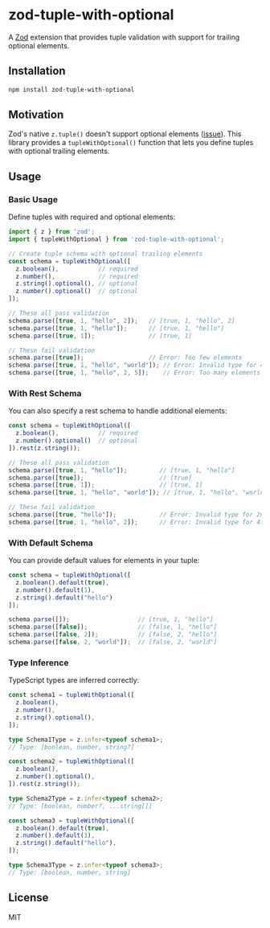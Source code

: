 # zod-tuple-with-optional

A [Zod](https://github.com/colinhacks/zod) extension that provides tuple validation with support for trailing optional elements.

## Installation

```bash
npm install zod-tuple-with-optional
```

## Motivation

Zod's native `z.tuple()` doesn't support optional elements ([issue](https://github.com/colinhacks/zod/issues/149)). This library provides a `tupleWithOptional()` function that lets you define tuples with optional trailing elements.

## Usage

### Basic Usage

Define tuples with required and optional elements:

```typescript
import { z } from 'zod';
import { tupleWithOptional } from 'zod-tuple-with-optional';

// Create tuple schema with optional trailing elements
const schema = tupleWithOptional([
  z.boolean(),           // required
  z.number(),            // required
  z.string().optional(), // optional
  z.number().optional()  // optional
]);

// These all pass validation
schema.parse([true, 1, "hello", 2]);   // [true, 1, "hello", 2]
schema.parse([true, 1, "hello"]);      // [true, 1, "hello"]
schema.parse([true, 1]);               // [true, 1]

// These fail validation
schema.parse([true]);                  // Error: Too few elements
schema.parse([true, 1, "hello", "world"]); // Error: Invalid type for 4th element
schema.parse([true, 1, "hello", 2, 5]);    // Error: Too many elements
```

### With Rest Schema

You can also specify a rest schema to handle additional elements:

```typescript
const schema = tupleWithOptional([
  z.boolean(),           // required
  z.number().optional()  // optional
]).rest(z.string());

// These all pass validation
schema.parse([true, 1, "hello"]);         // [true, 1, "hello"]
schema.parse([true]);                     // [true]
schema.parse([true, 1]);                  // [true, 1]
schema.parse([true, 1, "hello", "world"]); // [true, 1, "hello", "world"]

// These fail validation
schema.parse([true, "hello"]);            // Error: Invalid type for 2nd element
schema.parse([true, 1, "hello", 2]);      // Error: Invalid type for 4th element
```

### With Default Schema

You can provide default values for elements in your tuple:

```typescript
const schema = tupleWithOptional([
  z.boolean().default(true),
  z.number().default(1),
  z.string().default("hello")
]);

schema.parse([]);                   // [true, 1, "hello"]
schema.parse([false]);              // [false, 1, "hello"]
schema.parse([false, 2]);           // [false, 2, "hello"]
schema.parse([false, 2, "world"]);  // [false, 2, "world"]
```

### Type Inference

TypeScript types are inferred correctly:

```typescript
const schema1 = tupleWithOptional([
  z.boolean(),
  z.number(),
  z.string().optional(),
]);

type Schema1Type = z.infer<typeof schema1>;
// Type: [boolean, number, string?]

const schema2 = tupleWithOptional([
  z.boolean(),
  z.number().optional(),
]).rest(z.string());

type Schema2Type = z.infer<typeof schema2>;
// Type: [boolean, number?, ...string[]]

const schema3 = tupleWithOptional([
  z.boolean().default(true),
  z.number().default(1),
  z.string().default("hello"),
]);

type Schema3Type = z.infer<typeof schema3>;
// Type: [boolean, number, string]
```

## License

MIT
